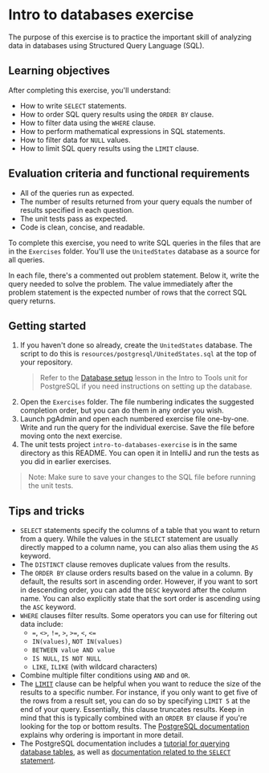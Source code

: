 # Intro to databases exercise

The purpose of this exercise is to practice the important skill of analyzing data in databases using Structured Query Language (SQL).

## Learning objectives

After completing this exercise, you'll understand:

* How to write `SELECT` statements.
* How to order SQL query results using the `ORDER BY` clause.
* How to filter data using the `WHERE` clause.
* How to perform mathematical expressions in SQL statements.
* How to filter data for `NULL` values.
* How to limit SQL query results using the `LIMIT` clause.

## Evaluation criteria and functional requirements

* All of the queries run as expected.
* The number of results returned from your query equals the number of results specified in each question.
* The unit tests pass as expected.
* Code is clean, concise, and readable.

To complete this exercise, you need to write SQL queries in the files that are in the `Exercises` folder. You'll use the `UnitedStates` database as a source for all queries.

In each file, there's a commented out problem statement. Below it, write the query needed to solve the problem. The value immediately after the problem statement is the expected number of rows that the correct SQL query returns.

## Getting started

1. If you haven't done so already, create the `UnitedStates` database. The script to do this is `resources/postgresql/UnitedStates.sql` at the top of your repository.
    > Refer to the [Database setup](https://lms.techelevator.com/content_link/gitlab.com/te-curriculum/intro-to-tools-lms/postgresql/03-database-setup.md) lesson in the Intro to Tools unit for PostgreSQL if you need instructions on setting up the database.
2. Open the `Exercises` folder. The file numbering indicates the suggested completion order, but you can do them in any order you wish.
3. Launch pgAdmin and open each numbered exercise file one-by-one. Write and run the query for the individual exercise. Save the file before moving onto the next exercise.
4. The unit tests project `intro-to-databases-exercise` is in the same directory as this README. You can open it in IntelliJ and run the tests as you did in earlier exercises.

> Note: Make sure to save your changes to the SQL file before running the unit tests.

## Tips and tricks

* `SELECT` statements specify the columns of a table that you want to return from a query. While the values in the `SELECT` statement are usually directly mapped to a column name, you can also alias them using the `AS` keyword.
* The `DISTINCT` clause removes duplicate values from the results.
* The `ORDER BY` clause orders results based on the value in a column. By default, the results sort in ascending order. However, if you want to sort in descending order, you can add the `DESC` keyword after the column name. You can also explicitly state that the sort order is ascending using the `ASC` keyword.
* `WHERE` clauses filter results. Some operators you can use for filtering out data include:
    - `=`, `<>`, `!=`, `>`, `>=`, `<`, `<=`
    - `IN(values)`, `NOT IN(values)`
    - `BETWEEN value AND value`
    - `IS NULL`, `IS NOT NULL`
    - `LIKE`, `ILIKE` (with wildcard characters)
* Combine multiple filter conditions using `AND` and `OR`.
* The [`LIMIT`][postgresql-limit] clause can be helpful when you want to reduce the size of the results to a specific number. For instance, if you only want to get five of the rows from a result set, you can do so by specifying `LIMIT 5` at the end of your query. Essentially, this clause truncates results. Keep in mind that this is typically combined with an `ORDER BY` clause if you're looking for the top or bottom results. The [PostgreSQL documentation][postgresql-limit] explains why ordering is important in more detail.
* The PostgreSQL documentation includes a [tutorial for querying database tables][postgresql-how-to-query], as well as [documentation related to the `SELECT` statement][postgresql-select].

[postgresql-how-to-query]: https://www.postgresql.org/docs/12/tutorial-select.html
[postgresql-select]: https://www.postgresql.org/docs/12/sql-select.html
[postgresql-limit]: https://www.postgresql.org/docs/12/queries-limit.html